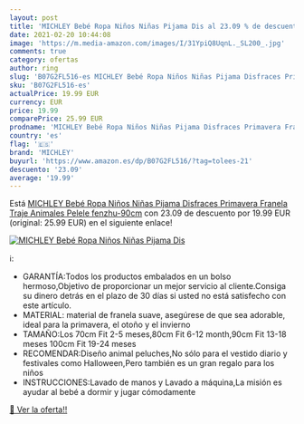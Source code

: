 ```yaml
---
layout: post
title: 'MICHLEY Bebé Ropa Niños Niñas Pijama Dis al 23.09 % de descuento'
date: 2021-02-20 10:44:08
image: 'https://m.media-amazon.com/images/I/31YpiQ8UqnL._SL200_.jpg'
comments: true
category: ofertas
author: ring
slug: 'B07G2FL516-es MICHLEY Bebé Ropa Niños Niñas Pijama Disfraces Primavera...'
sku: 'B07G2FL516-es'
actualPrice: 19.99 EUR
currency: EUR
price: 19.99
comparePrice: 25.99 EUR
prodname: 'MICHLEY Bebé Ropa Niños Niñas Pijama Disfraces Primavera Franela Traje Animales Pelele fenzhu-90cm'
country: 'es'
flag: '🇪🇸'
brand: 'MICHLEY'
buyurl: 'https://www.amazon.es/dp/B07G2FL516/?tag=tolees-21'
descuento: '23.09'
average: '19.99'
---
```


Está [MICHLEY Bebé Ropa Niños Niñas Pijama Disfraces Primavera Franela Traje Animales Pelele fenzhu-90cm](https://www.amazon.es/dp/B07G2FL516/?tag=tolees-21) con 23.09 de descuento por 19.99 EUR (original: 25.99 EUR) en el siguiente enlace!

[![MICHLEY Bebé Ropa Niños Niñas Pijama Dis](https://m.media-amazon.com/images/I/31YpiQ8UqnL._SL200_.jpg)](https://www.amazon.es/dp/B07G2FL516/?tag=tolees-21)

ℹ️:

- GARANTÍA:Todos los productos embalados en un bolso hermoso,Objetivo de proporcionar un mejor servicio al cliente.Consiga su dinero detrás en el plazo de 30 días si usted no está satisfecho con este artículo.
- MATERIAL: material de franela suave, asegúrese de que sea adorable, ideal para la primavera, el otoño y el invierno
- TAMAÑO:Los 70cm Fit 2-5 meses,80cm Fit 6-12 month,90cm Fit 13-18 meses 100cm Fit 19-24 meses
- RECOMENDAR:Diseño animal peluches,No sólo para el vestido diario y festivales como Halloween,Pero también es un gran regalo para los niños
- INSTRUCCIONES:Lavado de manos y Lavado a máquina,La misión es ayudar al bebé a dormir y jugar cómodamente

[🛒 Ver la oferta!!](https://www.amazon.es/dp/B07G2FL516/?tag=tolees-21)
